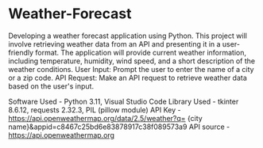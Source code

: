 # Weather-Forecast
Developing a weather forecast application using Python. This project will involve retrieving weather data from an API and presenting it in a user-friendly format. The application will provide current weather information, including temperature, humidity, wind speed, and a short description of the weather conditions.
User Input: Prompt the user to enter the name of a city or a zip code.
API Request: Make an API request to retrieve weather data based on the user's input.

Software Used - Python 3.11, Visual Studio Code
Library Used - tkinter 8.6.12, requests 2.32.3, PIL (pillow module)
API Key - https://api.openweathermap.org/data/2.5/weather?q= {city name}&appid=c8467c25bd6e83878917c38f089573a9
API source - https://api.openweathermap.org
